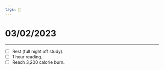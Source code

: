 ```yaml
---
tags: 📆
---
```


# 03/02/2023
---

- [ ] Rest (full night off study).
- [ ] 1 hour reading.
- [ ] Reach 3,200 calorie burn.